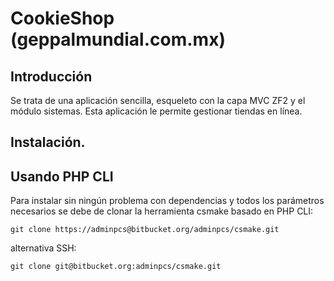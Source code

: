 CookieShop (geppalmundial.com.mx)
=======================

Introducción
------------
Se trata de una aplicación sencilla, esqueleto con la capa MVC ZF2 y el módulo
sistemas. Esta aplicación le permite gestionar tiendas en línea.


Instalación.
------------

Usando PHP CLI
--------------------
Para instalar sin ningún problema con dependencias y todos los parámetros 
necesarios se debe de clonar la herramienta csmake basado en PHP CLI:

    git clone https://adminpcs@bitbucket.org/adminpcs/csmake.git

alternativa SSH:

    git clone git@bitbucket.org:adminpcs/csmake.git


